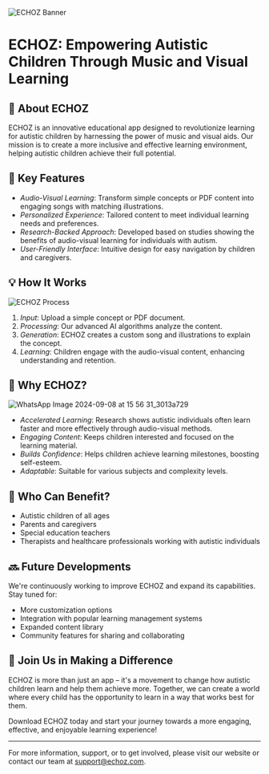 ![ECHOZ Banner](https://i.imgur.com/ACKWXdE.png)

# ECHOZ: Empowering Autistic Children Through Music and Visual Learning

## 🎵 About ECHOZ

ECHOZ is an innovative educational app designed to revolutionize learning for autistic children by harnessing the power of music and visual aids. Our mission is to create a more inclusive and effective learning environment, helping autistic children achieve their full potential.

## 🌟 Key Features

- *Audio-Visual Learning*: Transform simple concepts or PDF content into engaging songs with matching illustrations.
- *Personalized Experience*: Tailored content to meet individual learning needs and preferences.
- *Research-Backed Approach*: Developed based on studies showing the benefits of audio-visual learning for individuals with autism.
- *User-Friendly Interface*: Intuitive design for easy navigation by children and caregivers.

## 💡 How It Works

![ECHOZ Process](https://i.imgur.com/ZDoi8n8.png)

1. *Input*: Upload a simple concept or PDF document.
2. *Processing*: Our advanced AI algorithms analyze the content.
3. *Generation*: ECHOZ creates a custom song and illustrations to explain the concept.
4. *Learning*: Children engage with the audio-visual content, enhancing understanding and retention.

## 🚀 Why ECHOZ?
![WhatsApp Image 2024-09-08 at 15 56 31_3013a729](https://github.com/user-attachments/assets/ec060826-41c3-4fda-9177-9ec2a702adf8)

- *Accelerated Learning*: Research shows autistic individuals often learn faster and more effectively through audio-visual methods.
- *Engaging Content*: Keeps children interested and focused on the learning material.
- *Builds Confidence*: Helps children achieve learning milestones, boosting self-esteem.
- *Adaptable*: Suitable for various subjects and complexity levels.

## 👥 Who Can Benefit?

- Autistic children of all ages
- Parents and caregivers
- Special education teachers
- Therapists and healthcare professionals working with autistic individuals

## 🔜 Future Developments

We're continuously working to improve ECHOZ and expand its capabilities. Stay tuned for:

- More customization options
- Integration with popular learning management systems
- Expanded content library
- Community features for sharing and collaborating

## 🤝 Join Us in Making a Difference

ECHOZ is more than just an app – it's a movement to change how autistic children learn and help them achieve more. Together, we can create a world where every child has the opportunity to learn in a way that works best for them.

Download ECHOZ today and start your journey towards a more engaging, effective, and enjoyable learning experience!

---

For more information, support, or to get involved, please visit our website or contact our team at support@echoz.com.
